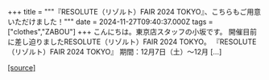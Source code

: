 +++
title = """『RESOLUTE（リゾルト）FAIR 2024 TOKYO』、こちらもご用意いただけました！"""
date = 2024-11-27T09:40:37.000Z
tags = ["clothes","ZABOU"]
+++
こんにちは。東京店スタッフの小坂です。 開催目前に差し迫りましたRESOLUTE（リゾルト）FAIR 2024 TOKYO。 『RESOLUTE（リゾルト）FAIR 2024 TOKYO』 期間：12月7日（土）～12月 \[…\]

[[source]](https://zabou.org/2024/11/27/313687/)
